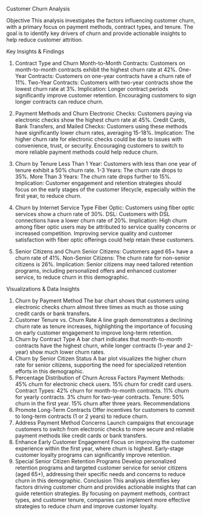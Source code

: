 Customer Churn Analysis


Objective
This analysis investigates the factors influencing customer churn, with a primary focus on payment methods, contract types, and tenure. The goal is to identify key drivers of churn and provide actionable insights to help reduce customer attrition.

Key Insights & Findings
1. Contract Type and Churn
Month-to-Month Contracts: Customers on month-to-month contracts exhibit the highest churn rate at 42%.
One-Year Contracts: Customers on one-year contracts have a churn rate of 11%.
Two-Year Contracts: Customers with two-year contracts show the lowest churn rate at 3%.
Implication: Longer contract periods significantly improve customer retention. Encouraging customers to sign longer contracts can reduce churn.

2. Payment Methods and Churn
Electronic Checks: Customers paying via electronic checks show the highest churn rate at 45%.
Credit Cards, Bank Transfers, and Mailed Checks: Customers using these methods have significantly lower churn rates, averaging 15-18%.
Implication: The higher churn rate for electronic checks could be due to issues with convenience, trust, or security. Encouraging customers to switch to more reliable payment methods could help reduce churn.

3. Churn by Tenure
Less Than 1 Year: Customers with less than one year of tenure exhibit a 50% churn rate.
1-3 Years: The churn rate drops to 35%.
More Than 3 Years: The churn rate drops further to 15%.
Implication: Customer engagement and retention strategies should focus on the early stages of the customer lifecycle, especially within the first year, to reduce churn.

4. Churn by Internet Service Type
Fiber Optic: Customers using fiber optic services show a churn rate of 30%.
DSL: Customers with DSL connections have a lower churn rate of 20%.
Implication: High churn among fiber optic users may be attributed to service quality concerns or increased competition. Improving service quality and customer satisfaction with fiber optic offerings could help retain these customers.

5. Senior Citizens and Churn
Senior Citizens: Customers aged 65+ have a churn rate of 41%.
Non-Senior Citizens: The churn rate for non-senior citizens is 26%.
Implication: Senior citizens may need tailored retention programs, including personalized offers and enhanced customer service, to reduce churn in this demographic.

Visualizations & Data Insights
1. Churn by Payment Method
The bar chart shows that customers using electronic checks churn almost three times as much as those using credit cards or bank transfers.
2. Customer Tenure vs. Churn Rate
A line graph demonstrates a declining churn rate as tenure increases, highlighting the importance of focusing on early customer engagement to improve long-term retention.
3. Churn by Contract Type
A bar chart indicates that month-to-month contracts have the highest churn, while longer contracts (1-year and 2-year) show much lower churn rates.
4. Churn by Senior Citizen Status
A bar plot visualizes the higher churn rate for senior citizens, supporting the need for specialized retention efforts in this demographic.
5. Percentage Distribution of Churn Across Factors
Payment Methods:
45% churn for electronic check users.
15% churn for credit card users.
Contract Types:
42% churn for month-to-month contracts.
11% churn for yearly contracts.
3% churn for two-year contracts.
Tenure:
50% churn in the first year.
15% churn after three years.
Recommendations
1. Promote Long-Term Contracts
Offer incentives for customers to commit to long-term contracts (1 or 2 years) to reduce churn.
2. Address Payment Method Concerns
Launch campaigns that encourage customers to switch from electronic checks to more secure and reliable payment methods like credit cards or bank transfers.
3. Enhance Early Customer Engagement
Focus on improving the customer experience within the first year, where churn is highest. Early-stage customer loyalty programs can significantly improve retention.
4. Special Senior Citizen Retention Programs
Develop personalized retention programs and targeted customer service for senior citizens (aged 65+), addressing their specific needs and concerns to reduce churn in this demographic.
Conclusion
This analysis identifies key factors driving customer churn and provides actionable insights that can guide retention strategies. By focusing on payment methods, contract types, and customer tenure, companies can implement more effective strategies to reduce churn and improve customer loyalty.

